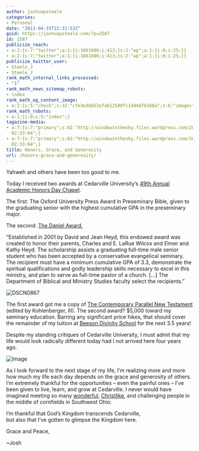 ```yaml
---
author: joshuapsteele
categories:
- Personal
date: "2013-04-15T22:31:53Z"
guid: https://joshuapsteele.com/?p=2587
id: 2587
publicize_reach:
- a:2:{s:7:"twitter";a:1:{i:1661606;i:413;}s:2:"wp";a:1:{i:0;i:25;}}
- a:2:{s:7:"twitter";a:1:{i:1661606;i:413;}s:2:"wp";a:1:{i:0;i:25;}}
publicize_twitter_user:
- Steele_J
- Steele_J
rank_math_internal_links_processed:
- "1"
rank_math_news_sitemap_robots:
- index
rank_math_og_content_image:
- a:2:{s:5:"check";s:32:"cfe3eddd52afa612580fc14d4d781b8a";s:6:"images";a:1:{i:0;s:71:"https://joshuapsteele.com/wp-content/uploads/2013/04/dscn0867.jpg?w=300";}}
rank_math_robots:
- a:1:{i:0;s:5:"index";}
tagazine-media:
- a:7:{s:7:"primary";s:62:"http://windowinthesky.files.wordpress.com/2013/04/dscn0863.jpg";s:6:"images";a:2:{s:62:"http://windowinthesky.files.wordpress.com/2013/04/dscn0867.jpg";a:6:{s:8:"file_url";s:62:"http://windowinthesky.files.wordpress.com/2013/04/dscn0867.jpg";s:5:"width";i:4608;s:6:"height";i:3456;s:4:"type";s:5:"image";s:4:"area";i:15925248;s:9:"file_path";b:0;}s:62:"http://windowinthesky.files.wordpress.com/2013/04/dscn0863.jpg";a:6:{s:8:"file_url";s:62:"http://windowinthesky.files.wordpress.com/2013/04/dscn0863.jpg";s:5:"width";i:4608;s:6:"height";i:3456;s:4:"type";s:5:"image";s:4:"area";i:15925248;s:9:"file_path";b:0;}}s:6:"videos";a:0:{}s:11:"image_count";i:2;s:6:"author";s:7:"4584812";s:7:"blog_id";s:7:"4349442";s:9:"mod_stamp";s:19:"2013-04-16
  02:33:04";}
- a:7:{s:7:"primary";s:62:"http://windowinthesky.files.wordpress.com/2013/04/dscn0863.jpg";s:6:"images";a:2:{s:62:"http://windowinthesky.files.wordpress.com/2013/04/dscn0867.jpg";a:6:{s:8:"file_url";s:62:"http://windowinthesky.files.wordpress.com/2013/04/dscn0867.jpg";s:5:"width";i:4608;s:6:"height";i:3456;s:4:"type";s:5:"image";s:4:"area";i:15925248;s:9:"file_path";b:0;}s:62:"http://windowinthesky.files.wordpress.com/2013/04/dscn0863.jpg";a:6:{s:8:"file_url";s:62:"http://windowinthesky.files.wordpress.com/2013/04/dscn0863.jpg";s:5:"width";i:4608;s:6:"height";i:3456;s:4:"type";s:5:"image";s:4:"area";i:15925248;s:9:"file_path";b:0;}}s:6:"videos";a:0:{}s:11:"image_count";i:2;s:6:"author";s:7:"4584812";s:7:"blog_id";s:7:"4349442";s:9:"mod_stamp";s:19:"2013-04-16
  02:33:04";}
title: Honors, Grace, and Generosity
url: /honors-grace-and-generosity/
---
```


Yahweh and others have been too good to me.

Today I received two awards at Cedarville University’s [49th Annual Academic Honors Day Chapel](http://www.cedarville.edu/cf/calendar/viewsingleevent/id/b30deaf6-2481-ade4-b080-a503cd1527b2).

The first: The Oxford University Press Award in Preseminary Bible, given to the graduating senior with the highest cumulative GPA in the preseminary major.

The second: [The Daniel Award.](http://www.cedarville.edu/financialaid/Daniel+Award)

“Established in 2001 by David and Jean Heyd, this endowed award was created to honor their parents, Charles and E. LaRue Wilcox and Elmer and Kathy Heyd. The scholarship assists a graduating full-time male senior student who has been accepted by a conservative evangelical seminary. The recipient must have a minimum cumulative GPA of 3.3, demonstrate the spiritual qualifications and godly leadership skills necessary to excel in this ministry, and plan to serve as full-time pastor of a church. \[…\] The Department of Biblical and Ministry Studies faculty select the recipients.”

![DSCN0867](https://joshuapsteele.com/wp-content/uploads/2013/04/dscn0867.jpg?w=300)

The first award got me a copy of [The Contemporary Parallel New Testament](http://www.oup.com/us/catalog/general/subject/Bibles/ParallelTextBibles/NewInternationalVersion/~~/dmlldz11c2EmY2k9OTc4MDE5NTI4MTM2MQ==) (edited by Kohlenberger, III). The second award? $5,000 toward my seminary education. Barring any significant price hikes, that should cover the remainder of my tuition at [Beeson Divinity School](http://www.beesondivinity.com/) for the next 3.5 years!

Despite my standing critiques of Cedarville University, I must admit that my life would look radically different today had I not arrived here four years ago.

![Image](https://joshuapsteele.com/wp-content/uploads/2013/04/dscn0863.jpg?w=650)

As I look forward to the next stage of my life, I’m realizing more and more how much my life each day depends on the grace and generosity of others. I’m extremely thankful for the opportunities – even the painful ones – I’ve been given to live, learn, and grow at Cedarville. I never would have imagined meeting so many [wonderful](https://sites.google.com/site/michaelpahl/), [Christlike](http://www.carlruby.com/), and challenging people in the middle of cornfields in Southwest Ohio.

I’m thankful that God’s Kingdom transcends Cedarville,  
but also that I’ve gotten to glimpse the Kingdom here.

Grace and Peace,

~Josh